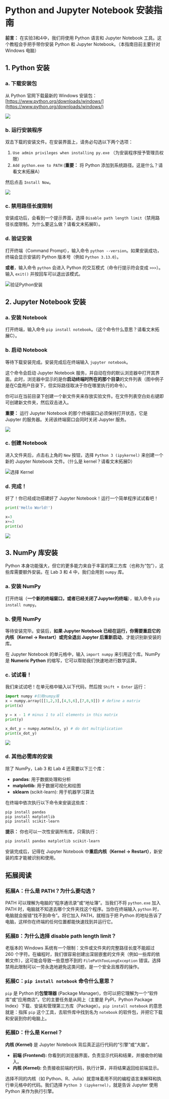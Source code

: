 # Python and Jupyter Notebook 安装指南

**前言：** 在实验3和4中，我们将使用 Python 语言和 Jupyter Notebook 工具。这个教程会手把手带你安装 Python 和 Jupyter Notebook。（本指南目前主要针对 Windows 电脑）

## 1. Python 安装

### a. 下载安装包
从 Python 官网下载最新的 Windows 安装包：
[https://www.python.org/downloads/windows/](https://www.python.org/downloads/windows/)

![](./media/image1.png)

### b. 运行安装程序
双击下载的安装文件。在安装界面上，请务必勾选以下两个选项：

1.  `Use admin privileges when installing py.exe` （为安装程序授予管理员权限）
2.  `Add python.exe to PATH` (**重要：** 将 Python 添加到系统路径。这是什么？请看文末拓展A）

然后点击 `Install Now`。

![](./media/image2.png)

### c. 禁用路径长度限制
安装成功后，会看到一个提示界面，选择 `Disable path length limit`（禁用路径长度限制。为什么要这么做？请看文末拓展B）。

### d. 验证安装
打开终端（Command Prompt），输入命令 `python --version`。如果安装成功，终端会显示安装的 Python 版本号（例如 `Python 3.13.0`）。

**或者**，输入命令 `python` 会进入 Python 的交互模式（命令行提示符会变成 `>>>`）。输入 `exit()` 并按回车可以退出该模式。

![验证Python安装](./media/image3.png)

## 2. Jupyter Notebook 安装

### a. 安装 Notebook
打开终端，输入命令 `pip install notebook`。（这个命令什么意思？请看文末拓展C）。

### b. 启动 Notebook
等待下载安装完成。安装完成后在终端输入 `jupyter notebook`。

这个命令会启动 Jupyter Notebook 服务，并自动在你的默认浏览器中打开其界面。此时，浏览器中显示的是你**启动终端时所在的那个目录**的文件列表（图中例子是在C盘用户目录下，但实际路径取决于你在哪里执行的命令）。

你可以在当前目录下创建一个新文件夹来存放实验文件。在文件列表空白处右键即可创建新文件夹，然后双击进入。

**重要：** 运行 Jupyter Notebook 的那个终端窗口必须保持打开状态，它是 Jupyter 的服务器。关闭该终端窗口会同时关闭 Jupyter 服务。

![](./media/image4.png)

### c. 创建 Notebook
进入文件夹后，点击右上角的 `New` 按钮，选择 `Python 3 (ipykernel)` 来创建一个新的 Jupyter Notebook 文件。（什么是 kernel？请看文末拓展D）

![选择 Kernel](./media/image5.png)

### d. 完成！
好了！你已经成功搭建好了 Jupyter Notebook！运行一个简单程序试试看吧！

```python
print('Hello World!')

x=3
x+=3
print(x)
```

![](./media/image6.png)

## 3. NumPy 库安装

Python 本身功能强大，但它的更多能力来自于丰富的第三方库（也称为“包”），这些库需要额外安装。在 Lab 3 和 4 中，我们会用到 `numpy` 库。

### a. 安装 NumPy
打开终端（**一个新的终端窗口，或者已经关闭了Jupyter的终端**），输入命令 `pip install numpy`。

### b. 使用 NumPy
等待安装完毕。安装后，**如果 Jupyter Notebook 已经在运行，你需要重启它的内核（Kernel -> Restart）或完全退出 Jupyter 后重新启动**，才能识别新安装的库。

在 Jupyter Notebook 的单元格中，输入 `import numpy` 来引用这个库。NumPy 是 **Numeric Python** 的缩写，它可以帮助我们快速地进行数学运算。

### c. 试试看！
我们来试试吧！在单元格中输入以下代码，然后按 `Shift + Enter` 运行：

```python
import numpy #引用numpy库
x = numpy.array([[1,2,3],[4,5,6],[7,8,9]]) # define a matrix
print(x)

y = x - 1 # minus 1 to all elements in this matrix
print(y)

x_dot_y = numpy.matmul(x, y) # do dot multiplication
print(x_dot_y)
```

![](./media/image7.png)

### d. 其他必需库的安装
除了 NumPy，Lab 3 和 Lab 4 还需要以下三个库：
- **pandas**: 用于数据处理和分析
- **matplotlib**: 用于数据可视化和绘图
- **sklearn** (scikit-learn): 用于机器学习算法

在终端中依次执行以下命令来安装这些库：

```bash
pip install pandas
pip install matplotlib
pip install scikit-learn
```

**提示：** 你也可以一次性安装所有库，只需执行：
```bash
pip install pandas matplotlib scikit-learn
```

安装完成后，记得在 Jupyter Notebook 中**重启内核（Kernel -> Restart）**，新安装的库才能被识别和使用。

## 拓展阅读

### 拓展A：什么是 PATH？为什么要勾选？

PATH 可以理解为电脑的“程序通讯录”或“地址簿”。当我们不将 `python.exe` 加入 PATH 时，电脑就不知道去哪个文件夹找这个程序。当你在终端输入 `python` 时，电脑就会报错“找不到命令”。将它加入 PATH，就相当于把 Python 的地址告诉了电脑，这样你在终端的任何位置都能快速找到并运行它。

### 拓展B：为什么选择 disable path length limit？

老版本的 Windows 系统有一个限制：文件或文件夹的完整路径长度不能超过 260 个字符。在编程时，我们很容易创建出深层嵌套的文件夹（例如一些库的依赖文件），这可能会导致一些意想不到的 `FilePathTooLongException` 错误。选择禁用此限制可以一劳永逸地避免这类问题，是一个安全且推荐的操作。

### 拓展C：`pip install notebook` 命令什么意思？

`pip` 是 Python 的**包管理器** (Package Manager)，你可以把它理解为一个“软件库”或“应用商店”。它的主要任务是从网上（主要是 PyPI，Python Package Index）下载、安装和管理第三方库（Package）。`pip install notebook` 的意思就是：指挥 `pip` 这个工具，去软件库中找到名为 `notebook` 的软件包，并把它下载和安装到你的电脑上。

### 拓展D：什么是 Kernel？

**内核 (Kernel)** 是 Jupyter Notebook 背后真正运行代码的“引擎”或“大脑”。
-   **前端 (Frontend):** 你看到的浏览器界面，负责显示代码和结果，并接收你的输入。
-   **内核 (Kernel):** 负责接收前端的代码，执行计算，并将结果返回给前端显示。

选择不同的内核（如 Python、R、Julia）就意味着用不同的编程语言来解释和执行单元格中的代码。我们选择 `Python 3 (ipykernel)`，就是告诉 Jupyter 使用 Python 来作为执行引擎。